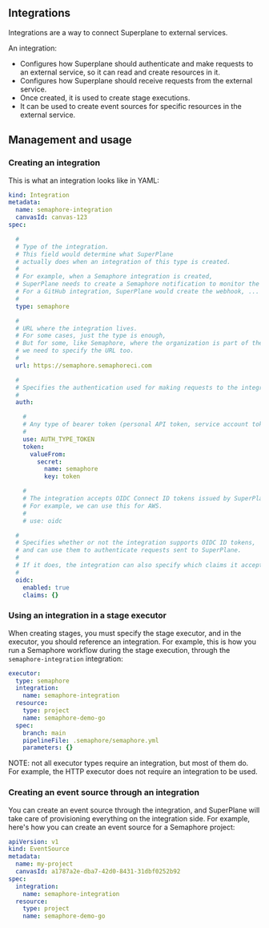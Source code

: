 ## Integrations

Integrations are a way to connect Superplane to external services.

An integration:
- Configures how Superplane should authenticate and make requests to an external service, so it can read and create resources in it.
- Configures how Superplane should receive requests from the external service.
- Once created, it is used to create stage executions.
- It can be used to create event sources for specific resources in the external service.

## Management and usage

### Creating an integration

This is what an integration looks like in YAML:

```yaml
kind: Integration
metadata:
  name: semaphore-integration
  canvasId: canvas-123
spec:

  #
  # Type of the integration.
  # This field would determine what SuperPlane
  # actually does when an integration of this type is created.
  #
  # For example, when a Semaphore integration is created,
  # SuperPlane needs to create a Semaphore notification to monitor the result of executions.
  # For a GitHub integration, SuperPlane would create the webhook, ...
  #
  type: semaphore

  #
  # URL where the integration lives.
  # For some cases, just the type is enough,
  # But for some, like Semaphore, where the organization is part of the URL,
  # we need to specify the URL too.
  #
  url: https://semaphore.semaphoreci.com

  #
  # Specifies the authentication used for making requests to the integration.
  #
  auth:

    #
    # Any type of bearer token (personal API token, service account token, ...).
    #
    use: AUTH_TYPE_TOKEN
    token:
      valueFrom:
        secret:
          name: semaphore
          key: token

    #
    # The integration accepts OIDC Connect ID tokens issued by SuperPlane.
    # For example, we can use this for AWS.
    #
    # use: oidc

  #
  # Specifies whether or not the integration supports OIDC ID tokens,
  # and can use them to authenticate requests sent to SuperPlane.
  #
  # If it does, the integration can also specify which claims it accepts.
  #
  oidc:
    enabled: true
    claims: {}
```

### Using an integration in a stage executor

When creating stages, you must specify the stage executor, and in the executor, you should reference an integration. For example, this is how you run a Semaphore workflow during the stage execution, through the `semaphore-integration` integration:

```yaml
executor:
  type: semaphore
  integration:
    name: semaphore-integration
  resource:
    type: project
    name: semaphore-demo-go
  spec:
    branch: main
    pipelineFile: .semaphore/semaphore.yml
    parameters: {}
```

NOTE: not all executor types require an integration, but most of them do. For example, the HTTP executor does not require an integration to be used.

### Creating an event source through an integration

You can create an event source through the integration, and SuperPlane will take care of provisioning everything on the integration side. For example, here's how you can create an event source for a Semaphore project:

```yaml
apiVersion: v1
kind: EventSource
metadata:
  name: my-project
  canvasId: a1787a2e-dba7-42d0-8431-31dbf0252b92
spec:
  integration:
    name: semaphore-integration
  resource:
    type: project
    name: semaphore-demo-go
```
